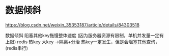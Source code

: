 # 数据倾斜
https://blog.csdn.net/weixin_35353187/article/details/84303518

数据倾斜 阻塞其他key拖慢整体速度 (因为服务器资源有限制，单机并发量一定有上限)
redis 热key 大key ->隔离+分治 热key一定发生，但是会阻塞其他查询，(redis串行)
